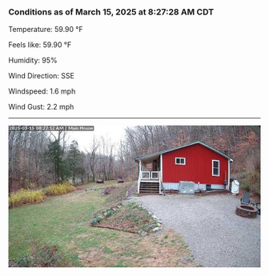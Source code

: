 ### Conditions as of March 15, 2025 at 8:27:28 AM CDT 

Temperature: 59.90 &deg;F

Feels like: 59.90 &deg;F

Humidity: 95%

Wind Direction: SSE

Windspeed: 1.6 mph

Wind Gust: 2.2 mph

---

<img src="./images/latest.jpeg"/>

